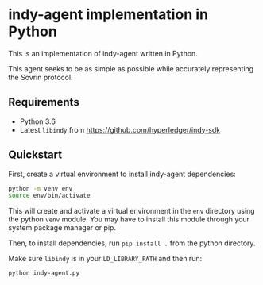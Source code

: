indy-agent implementation in Python
===================================

This is an implementation of indy-agent written in Python.

This agent seeks to be as simple as possible while accurately representing the Sovrin protocol.

Requirements
------------
- Python 3.6
- Latest `libindy` from https://github.com/hyperledger/indy-sdk

Quickstart
----------

First, create a virtual environment to install indy-agent dependencies:

```sh
python -m venv env
source env/bin/activate
```

This will create and activate a virtual environment in the `env` directory using the python `venv` module. You may
have to install this module through your system package manager or pip.

Then, to install dependencies, run `pip install .` from the python directory.

Make sure `libindy` is in your `LD_LIBRARY_PATH` and then run:

```sh
python indy-agent.py
```
